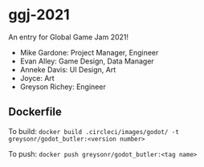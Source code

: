 # ggj-2021

An entry for Global Game Jam 2021!

- Mike Gardone: Project Manager, Engineer
- Evan Alley: Game Design, Data Manager
- Anneke Davis: UI Design, Art
- Joyce: Art
- Greyson Richey: Engineer

## Dockerfile

To build:
`docker build .circleci/images/godot/ -t greysonr/godot_butler:<version number>`

To push:
`docker push greysonr/godot_butler:<tag name>`

